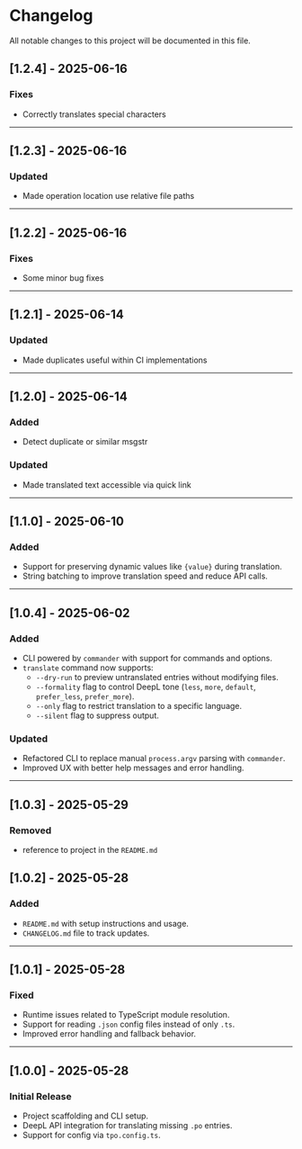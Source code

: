 # Changelog

All notable changes to this project will be documented in this file.

## [1.2.4] - 2025-06-16

### Fixes

- Correctly translates special characters

---

## [1.2.3] - 2025-06-16

### Updated

- Made operation location use relative file paths

---

## [1.2.2] - 2025-06-16

### Fixes

- Some minor bug fixes

---

## [1.2.1] - 2025-06-14

### Updated

- Made duplicates useful within CI implementations

---

## [1.2.0] - 2025-06-14

### Added

- Detect duplicate or similar msgstr

### Updated

- Made translated text accessible via quick link

---

## [1.1.0] - 2025-06-10

### Added

- Support for preserving dynamic values like `{value}` during translation.
- String batching to improve translation speed and reduce API calls.

---

## [1.0.4] - 2025-06-02

### Added

- CLI powered by `commander` with support for commands and options.
- `translate` command now supports:
  - `--dry-run` to preview untranslated entries without modifying files.
  - `--formality` flag to control DeepL tone (`less`, `more`, `default`, `prefer_less`, `prefer_more`).
  - `--only` flag to restrict translation to a specific language.
  - `--silent` flag to suppress output.

### Updated

- Refactored CLI to replace manual `process.argv` parsing with `commander`.
- Improved UX with better help messages and error handling.

---

## [1.0.3] - 2025-05-29

### Removed

- reference to project in the `README.md`

## [1.0.2] - 2025-05-28

### Added

- `README.md` with setup instructions and usage.
- `CHANGELOG.md` file to track updates.

---

## [1.0.1] - 2025-05-28

### Fixed

- Runtime issues related to TypeScript module resolution.
- Support for reading `.json` config files instead of only `.ts`.
- Improved error handling and fallback behavior.

---

## [1.0.0] - 2025-05-28

### Initial Release

- Project scaffolding and CLI setup.
- DeepL API integration for translating missing `.po` entries.
- Support for config via `tpo.config.ts`.
